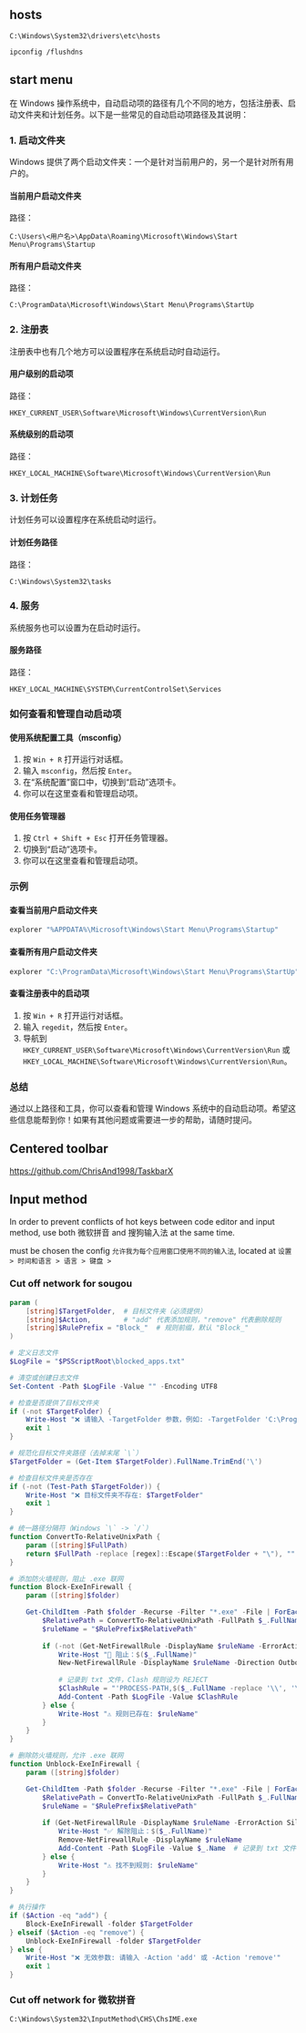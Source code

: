 ## hosts

`C:\Windows\System32\drivers\etc\hosts`

`ipconfig /flushdns`

## start menu

在 Windows 操作系统中，自动启动项的路径有几个不同的地方，包括注册表、启动文件夹和计划任务。以下是一些常见的自动启动项路径及其说明：

### 1. 启动文件夹
Windows 提供了两个启动文件夹：一个是针对当前用户的，另一个是针对所有用户的。

#### 当前用户启动文件夹
路径：
```
C:\Users\<用户名>\AppData\Roaming\Microsoft\Windows\Start Menu\Programs\Startup
```

#### 所有用户启动文件夹
路径：
```
C:\ProgramData\Microsoft\Windows\Start Menu\Programs\StartUp
```

### 2. 注册表
注册表中也有几个地方可以设置程序在系统启动时自动运行。

#### 用户级别的启动项
路径：
```
HKEY_CURRENT_USER\Software\Microsoft\Windows\CurrentVersion\Run
```

#### 系统级别的启动项
路径：
```
HKEY_LOCAL_MACHINE\Software\Microsoft\Windows\CurrentVersion\Run
```

### 3. 计划任务
计划任务可以设置程序在系统启动时运行。

#### 计划任务路径
路径：
```
C:\Windows\System32\tasks
```

### 4. 服务
系统服务也可以设置为在启动时运行。

#### 服务路径
路径：
```
HKEY_LOCAL_MACHINE\SYSTEM\CurrentControlSet\Services
```

### 如何查看和管理自动启动项

#### 使用系统配置工具（msconfig）
1. 按 `Win + R` 打开运行对话框。
2. 输入 `msconfig`，然后按 `Enter`。
3. 在“系统配置”窗口中，切换到“启动”选项卡。
4. 你可以在这里查看和管理启动项。

#### 使用任务管理器
1. 按 `Ctrl + Shift + Esc` 打开任务管理器。
2. 切换到“启动”选项卡。
3. 你可以在这里查看和管理启动项。

### 示例

#### 查看当前用户启动文件夹
```sh
explorer "%APPDATA%\Microsoft\Windows\Start Menu\Programs\Startup"
```

#### 查看所有用户启动文件夹
```sh
explorer "C:\ProgramData\Microsoft\Windows\Start Menu\Programs\StartUp"
```

#### 查看注册表中的启动项
1. 按 `Win + R` 打开运行对话框。
2. 输入 `regedit`，然后按 `Enter`。
3. 导航到 `HKEY_CURRENT_USER\Software\Microsoft\Windows\CurrentVersion\Run` 或 `HKEY_LOCAL_MACHINE\Software\Microsoft\Windows\CurrentVersion\Run`。

### 总结

通过以上路径和工具，你可以查看和管理 Windows 系统中的自动启动项。希望这些信息能帮到你！如果有其他问题或需要进一步的帮助，请随时提问。


## Centered toolbar

https://github.com/ChrisAnd1998/TaskbarX

## Input method

In order to prevent conflicts of hot keys between code editor and input method, use both 微软拼音 and 搜狗输入法 at the same time. 

must be chosen the config `允许我为每个应用窗囗使用不同的输入法`, located at `设置 > 时间和语言 > 语言 > 键盘 > `

### Cut off network for sougou

```powershell   
param (
    [string]$TargetFolder,  # 目标文件夹（必须提供）
    [string]$Action,        # "add" 代表添加规则，"remove" 代表删除规则
    [string]$RulePrefix = "Block_"  # 规则前缀，默认 "Block_"
)

# 定义日志文件
$LogFile = "$PSScriptRoot\blocked_apps.txt"

# 清空或创建日志文件
Set-Content -Path $LogFile -Value "" -Encoding UTF8

# 检查是否提供了目标文件夹
if (-not $TargetFolder) {
    Write-Host "❌ 请输入 -TargetFolder 参数，例如: -TargetFolder 'C:\Program Files\MyApp'"
    exit 1
}

# 规范化目标文件夹路径（去掉末尾 `\`）
$TargetFolder = (Get-Item $TargetFolder).FullName.TrimEnd('\')

# 检查目标文件夹是否存在
if (-not (Test-Path $TargetFolder)) {
    Write-Host "❌ 目标文件夹不存在: $TargetFolder"
    exit 1
}

# 统一路径分隔符（Windows `\` -> `/`）
function ConvertTo-RelativeUnixPath {
    param ([string]$FullPath)
    return $FullPath -replace [regex]::Escape($TargetFolder + "\"), "" -replace "\\", "/"
}

# 添加防火墙规则，阻止 .exe 联网
function Block-ExeInFirewall {
    param ([string]$folder)

    Get-ChildItem -Path $folder -Recurse -Filter "*.exe" -File | ForEach-Object {
        $RelativePath = ConvertTo-RelativeUnixPath -FullPath $_.FullName  # 转换为相对路径
        $ruleName = "$RulePrefix$RelativePath"
        
        if (-not (Get-NetFirewallRule -DisplayName $ruleName -ErrorAction SilentlyContinue)) {
            Write-Host "🚫 阻止：$($_.FullName)"
            New-NetFirewallRule -DisplayName $ruleName -Direction Outbound -Program $_.FullName -Action Block
            
            # 记录到 txt 文件，Clash 规则设为 REJECT
            $ClashRule = "'PROCESS-PATH,$($_.FullName -replace '\\', '\\'),REJECT',"
            Add-Content -Path $LogFile -Value $ClashRule
        } else {
            Write-Host "⚠️ 规则已存在: $ruleName"
        }
    }
}

# 删除防火墙规则，允许 .exe 联网
function Unblock-ExeInFirewall {
    param ([string]$folder)

    Get-ChildItem -Path $folder -Recurse -Filter "*.exe" -File | ForEach-Object {
        $RelativePath = ConvertTo-RelativeUnixPath -FullPath $_.FullName  # 转换为相对路径
        $ruleName = "$RulePrefix$RelativePath"
        
        if (Get-NetFirewallRule -DisplayName $ruleName -ErrorAction SilentlyContinue) {
            Write-Host "✅ 解除阻止：$($_.FullName)"
            Remove-NetFirewallRule -DisplayName $ruleName
            Add-Content -Path $LogFile -Value $_.Name  # 记录到 txt 文件
        } else {
            Write-Host "⚠️ 找不到规则: $ruleName"
        }
    }
}

# 执行操作
if ($Action -eq "add") {
    Block-ExeInFirewall -folder $TargetFolder
} elseif ($Action -eq "remove") {
    Unblock-ExeInFirewall -folder $TargetFolder
} else {
    Write-Host "❌ 无效参数: 请输入 -Action 'add' 或 -Action 'remove'"
    exit 1
}

```



###  Cut off network for 微软拼音

`C:\Windows\System32\InputMethod\CHS\ChsIME.exe`